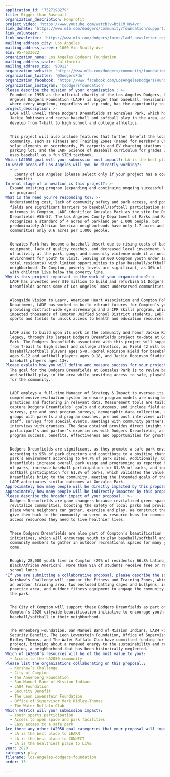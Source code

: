 ```yaml
---
application_id: '7527198279'
title: Bigger than Baseball
organization_description: Nonprofit
project_video: 'https://www.youtube.com/watch?v=bt1CM_Hy4vc'
link_donate: 'https://www.mlb.com/dodgers/community/foundation/support/donation'
link_volunteer: ''
link_newsletter: 'https://www.mlb.com/dodgers/forms/ladf-newsletter-registration'
mailing_address_city: Los Angeles
mailing_address_street: 1000 Vin Scully Ave
ein: 95-4623022
organization_name: Los Angeles Dodgers Foundation
mailing_address_state: California
mailing_address_zip: '90012'
organization_website: 'https://www.mlb.com/dodgers/community/foundation'
organization_twitter: '@DodgersFdn'
organization_facebook: 'https://www.facebook.com/LosAngelesDodgersFoundation/'
organization_instagram: '@dodgersfoundation'
Please describe the mission of your organization.: >-
  Founded in 1995 as the official charity of the Los Angeles Dodgers, the Los
  Angeles Dodgers Foundation (LADF) is bigger than baseball, envisioning a city
  where every Angeleno, regardless of zip code, has the opportunity to thrive.
project_description: >-
  LADF will unveil three Dodgers Dreamfields at Gonzales Park, which honor
  Jackie Robinson and revive baseball and softball play in the area, as youth
  develop from T-ball to high school and college athletics. 


  This project will also include features that further benefit the local
  community, such as Fitness and Training Zones (named for Kershaw’s Challenge),
  solar elements on scoreboards, PV carports and EV charging stations in the
  parking lot, and the LADF Science of Baseball curriculum for grades 3-8, that
  uses baseball as a fun STEM textbook.
Which LA2050 goal will your submission most impact?: LA is the best place to PLAY
In which areas of Los Angeles will you be directly working?:
  - >-
    County of Los Angeles (please select only if your project has a countywide
    benefit)
In what stage of innovation is this project?: >-
  Expand existing program (expanding and continuing ongoing successful projects
  or programs)
What is the need you’re responding to?: >-
  Understanding cost, lack of community safety and park access, and poor quality
  fields are significant barriers to baseball/softball participation and health
  outcomes in Compton, LADF identified Gonzales Park as the site for Dodgers
  Dreamfields #55-57. The Los Angeles County Department of Parks and Recreation
  recognizes a standard of 4 acres of parkland per 1,000 people, but
  predominately African American neighborhoods have only 1.7 acres and Latino
  communities only 0.6 acres per 1,000 people.


  Gonzales Park has become a baseball desert due to rising costs of baseball
  equipment, lack of quality coaches, and decreased local investment. With lack
  of activity at the park, gangs and community violence made it an unsafe
  environment for youth to visit, leaving 28,000 Compton youth under 18 (29% of
  total residents) with limited opportunities to play baseball/softball in their
  neighborhood. In Compton, poverty levels are significant, as 30% of families
  with children live below the poverty line.
Why is this project important to the work of your organization?: >-
  LADF has invested over $10 million to build and refurbish 51 Dodgers
  Dreamfields across some of Los Angeles’ most underserved communities. 


  Alongside Vision to Learn, American Heart Association and Compton Police
  Department, LADF has worked to build vibrant futures for Compton’s youth by
  providing district-wide eye screenings and a CPR skills program, which have
  impacted thousands of Compton Unified School District students. LADF uses
  sports and fields to unlock access to health and education resources.


  LADF aims to build upon its work in the community and honor Jackie Robinson’s
  legacy, through its largest Dodgers Dreamfields project to-date at Gonzales
  Park. The Dodgers Dreamfields associated with this project will support youth
  from T-ball to high school and college athletics, as Field 42 will be for
  baseball/softball players ages 5-8, Rachel Robinson Field for baseball players
  ages 9-12 and softball players ages 9-18, and Jackie Robinson Stadium for
  baseball players ages 13+. 
Please explain how you will define and measure success for your project.: >-
  The goal for the Dodgers Dreamfields at Gonzales Park is to revive baseball
  and softball play in the area while providing access to safe, playable fields
  for the community.


  LADF employs a full-time Manager of Strategy & Impact to oversee its
  comprehensive evaluation system to ensure program models are using best
  practices and factoring in relevant data. Measurement tools are tailored to
  capture Dodgers Dreamfields’ goals and outcomes, and include field assessment
  surveys, pre and post program surveys, demographic data collection, focus
  groups with parents and program coaches, pre and post interviews with park
  staff, surveys from special events, meetings with community partners, and
  interviews with grantees. The data obtained provides direct insight on
  participant’s and partner’s experiences with Dodgers Dreamfields, as well as
  program success, benefits, effectiveness and opportunities for growth.


  Dodgers Dreamfields are significant, as they promote a safe park environment
  according to 95% of park directors and contribute to a positive change in the
  park’s environment according to 94.7% of park sites. Additionally, Dodgers
  Dreamfields increase overall park usage and programming as reported by 66.7%
  of parks, increase baseball participation for 81.5% of parks, and increase
  softball participation for 61.8% of parks, which validates the value Dodgers
  Dreamfields bring to the community, meeting the intended goals of the program.
  LADF anticipates similar outcomes at Gonzales Park.
Approximately how many people will be directly impacted by this proposal?: '1000'
Approximately how many people will be indirectly impacted by this proposal?: '96000'
Please describe the broader impact of your proposal.: >-
  Dodgers Dreamfields are game-changers because revitalized green spaces help
  revitalize communities, boosting the safety of local parks and providing a
  place where neighbors can gather, exercise and play. We construct them and
  give them back to the community to serve as resource hubs for communities to
  access resources they need to live healthier lives.


  These Dodgers Dreamfields are also part of Compton’s beautification
  initiatives, which will encourage youth to play baseball/softball and empower
  community members to gather in outdoor recreational spaces for many years to
  come.


  Roughly 28,000 youth live in Compton (29% of residents; 66.8% Latino, 30.4%
  Black/African American). More than 91% of students receive free or reduced
  school lunch.
'If you are submitting a collaborative proposal, please describe the specific role of partner organizations in the project.': >-
  Kershaw’s Challenge will sponsor the Fitness and Training Zones, which include
  an outdoor training area, two enclosed batting cages and bullpens, infield
  practice area, and outdoor fitness equipment to engage the community to visit
  the park.


  The City of Compton will support these Dodgers Dreamfields as part of
  Compton’s 2020 citywide beautification initiative to encourage youth to play
  baseball/softball in their neighborhood.


  The Annenberg Foundation, San Manuel Band of Mission Indians, LA84 Foundation,
  Security Benefit, The Leon Lowenstein Foundation, Office of Supervisor Mark
  Ridley-Thomas, and The Water Buffalo Club have committed funding for this
  project, bringing about a renewed energy to the sustainability and revival of
  Compton, a neighborhood that has been historically neglected.
Which of LA2050’s resources will be of the most value to you?:
  - Access to the LA2050 community
Please list the organizations collaborating on this proposal.:
  - Kershaw’s Challenge
  - City of Compton
  - The Annenberg Foundation
  - San Manuel Band of Mission Indians
  - LA84 Foundation
  - Security Benefit
  - The Leon Lowenstein Foundation
  - Office of Supervisor Mark Ridley-Thomas
  - The Water Buffalo Club
Which metrics will your submission impact?:
  - Youth sports participation
  - Access to open space and park facilities
  - Easy access to a safe park
Are there any other LA2050 goal categories that your proposal will impact?:
  - LA is the best place to LEARN
  - LA is the best place to CONNECT
  - LA is the healthiest place to LIVE
year: 2020
category: play
filename: los-angeles-dodgers-foundation
order: 13

---
```

